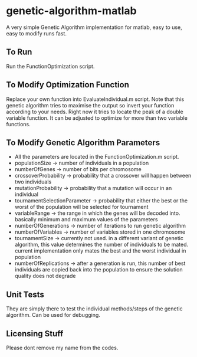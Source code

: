 # genetic-algorithm-matlab
A very simple Genetic Algorithm implementation for matlab, easy to use, easy to modify runs fast.

To Run
------
Run the FunctionOptimization script.

To Modify Optimization Function
---------------------------------
Replace your own function into EvaluateIndividual.m script. Note that this genetic algorithm tries to maximise the output so invert your function according to your needs. Right now it tries to locate the peak of a double variable function. It can be adjusted to optimize for more than two variable functions.

To Modify Genetic Algorithm Parameters
--------------------------------------
+ All the parameters are located in the FunctionOptimization.m script.
+ populationSize -> number of individuals in a population
+ numberOfGenes -> number of bits per chromosome
+ crossoverProbability -> probability that a crossover will happen between two individuals
+ mutationProbability -> probability that a mutation will occur in an individual
+ tournamentSelectionParameter -> probability that either the best or the worst of the population will be selected for tournament
+ variableRange -> the range in which the genes will be decoded into. basically minimum and maximum values of the parameters
+ numberOfGenerations -> number of iterations to run genetic algorithm
+ numberOfVariables -> number of variables stored in one chromosome
+ tournamentSize -> currently not used. in a different variant of genetic algorithm, this value determines the number of individuals to be mated. current implementation only mates the best and the worst individual in population
+ numberOfReplications -> after a generation is run, this number of best individuals are copied back into the population to ensure the solution quality does not degrade

Unit Tests
----------
They are simply there to test the individual methods/steps of the genetic algorithm. Can be used for debugging.

Licensing Stuff
---------------
Please dont remove my name from the codes.
